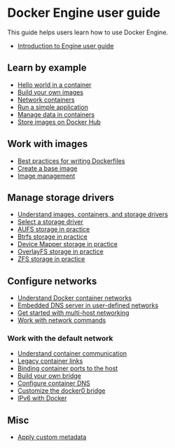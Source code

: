 <!--[metadata]>
+++
title = "User guide"
description = "How to use the Docker Engine user guide"
keywords = ["engine, introduction, documentation, about, technology, docker, user, guide, framework, home,  intro"]
[menu.main]
parent="engine_use"
identifier = "engine_guide"
weight="-80"
+++
<![end-metadata]-->

# Docker Engine user guide

This guide helps users learn how to use Docker Engine.

- [Introduction to Engine user guide](intro.md)

## Learn by example

- [Hello world in a container](containers/dockerizing.md)
- [Build your own images](containers/dockerimages.md)
- [Network containers](containers/networkingcontainers.md)
- [Run a simple application](containers/usingdocker.md)
- [Manage data in containers](containers/dockervolumes.md)
- [Store images on Docker Hub](containers/dockerrepos.md)

## Work with images

- [Best practices for writing Dockerfiles](eng-image/dockerfile_best-practices.md)
- [Create a base image](eng-image/baseimages.md)
- [Image management](eng-image/image_management.md)

## Manage storage drivers

- [Understand images, containers, and storage drivers](storagedriver/imagesandcontainers.md)
- [Select a storage driver](storagedriver/selectadriver.md)
- [AUFS storage in practice](storagedriver/aufs-driver.md)
- [Btrfs storage in practice](storagedriver/btrfs-driver.md)
- [Device Mapper storage in practice](storagedriver/device-mapper-driver.md)
- [OverlayFS storage in practice](storagedriver/overlayfs-driver.md)
- [ZFS storage in practice](storagedriver/zfs-driver.md)

## Configure networks

- [Understand Docker container networks](networking/dockernetworks.md)
- [Embedded DNS server in user-defined networks](networking/configure-dns.md)
- [Get started with multi-host networking](networking/get-started-overlay.md)
- [Work with network commands](networking/work-with-networks.md)

### Work with the default network

- [Understand container communication](networking/default_network/container-communication.md)
- [Legacy container links](networking/default_network/dockerlinks.md)
- [Binding container ports to the host](networking/default_network/binding.md)
- [Build your own bridge](networking/default_network/build-bridges.md)
- [Configure container DNS](networking/default_network/configure-dns.md)
- [Customize the docker0 bridge](networking/default_network/custom-docker0.md)  
- [IPv6 with Docker](networking/default_network/ipv6.md)  

## Misc

- [Apply custom metadata](labels-custom-metadata.md)
